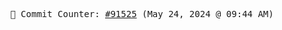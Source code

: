 <p align="center">
    <samp>
        📮 Commit Counter: <a href="https://github.com/Javascript-void0/Javascript-void0/commits/main">#91525</a> (May 24, 2024 @ 09:44 AM)
    </samp>
</p>